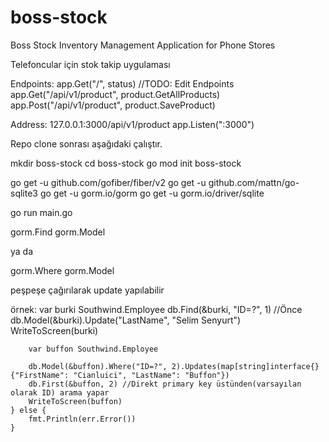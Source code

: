 # boss-stock
Boss Stock Inventory Management Application for Phone Stores

Telefoncular için stok takip uygulaması

Endpoints:
app.Get("/", status)
	//TODO: Edit Endpoints
	app.Get("/api/v1/product", product.GetAllProducts)
	app.Post("/api/v1/product", product.SaveProduct)


Address:
127.0.0.1:3000/api/v1/product
 app.Listen(":3000")

Repo clone sonrası aşağıdaki çalıştır.

mkdir boss-stock
cd boss-stock
go mod init boss-stock

go get -u github.com/gofiber/fiber/v2
go get -u github.com/mattn/go-sqlite3
go get -u gorm.io/gorm
go get -u gorm.io/driver/sqlite

go run main.go



gorm.Find 
gorm.Model

ya da

gorm.Where
gorm.Model

peşpeşe çağırılarak update yapılabilir

örnek:
        var burki Southwind.Employee
        db.Find(&burki, "ID=?", 1) //Önce
        db.Model(&burki).Update("LastName", "Selim Senyurt")
        WriteToScreen(burki)
 
        var buffon Southwind.Employee
 
        db.Model(&buffon).Where("ID=?", 2).Updates(map[string]interface{}{"FirstName": "Cianluici", "LastName": "Buffon"})
        db.First(&buffon, 2) //Direkt primary key üstünden(varsayılan olarak ID) arama yapar
        WriteToScreen(buffon)
    } else {
        fmt.Println(err.Error())
    }



